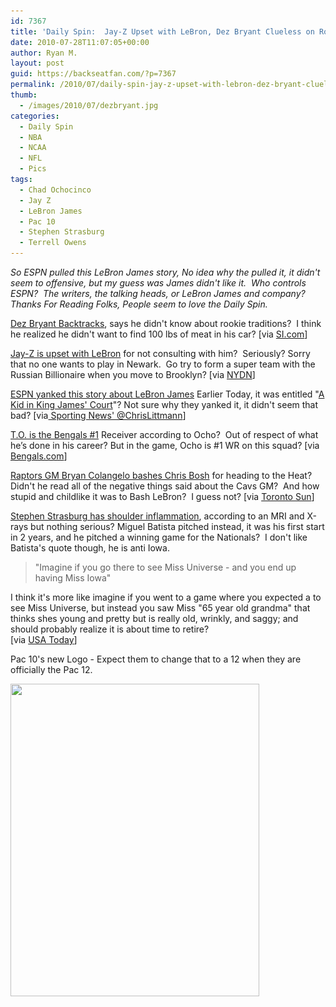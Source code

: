 ```yaml
---
id: 7367
title: 'Daily Spin:  Jay-Z Upset with LeBron, Dez Bryant Clueless on Rookie Tradition, New Pac 10 Logo'
date: 2010-07-28T11:07:05+00:00
author: Ryan M.
layout: post
guid: https://backseatfan.com/?p=7367
permalink: /2010/07/daily-spin-jay-z-upset-with-lebron-dez-bryant-clueless-on-rookie-tradition-new-pac-10-logo/
thumb:
  - /images/2010/07/dezbryant.jpg
categories:
  - Daily Spin
  - NBA
  - NCAA
  - NFL
  - Pics
tags:
  - Chad Ochocinco
  - Jay Z
  - LeBron James
  - Pac 10
  - Stephen Strasburg
  - Terrell Owens
---
```


<div class="entry">
  <p>
    <em>So ESPN pulled this LeBron James story, No idea why the pulled it, it didn't seem to offensive, but my guess was James didn't like it.  Who controls ESPN?  The writers, the talking heads, or LeBron James and company? Thanks For Reading Folks, People seem to love the Daily Spin.</em>
  </p>

  <p>
    <a href="https://sportsillustrated.cnn.com/2010/football/nfl/07/27/cowboys.ap/index.html?eref=sihp">Dez Bryant Backtracks</a>, says he didn't know about rookie traditions?  I think he realized he didn't want to find 100 lbs of meat in his car? [via <a href="https://sportsillustrated.cnn.com/2010/football/nfl/07/27/cowboys.ap/index.html?eref=sihp">SI.com</a>]
  </p>

  <p>
    <a href="https://www.nydailynews.com/gossip/2010/07/28/2010-07-28_untitled__28lede2.html">Jay-Z is upset with LeBron</a> for not consulting with him?  Seriously? Sorry that no one wants to play in Newark.  Go try to form a super team with the Russian Billionaire when you move to Brooklyn? [via <a href="https://www.nydailynews.com/gossip/2010/07/28/2010-07-28_untitled__28lede2.html">NYDN</a>]
  </p>

  <p>
    <a href="https://img821.imageshack.us/img821/5829/bloglebronespn.jpg">ESPN yanked this story about LeBron James</a> Earlier Today, it was entitled "<a href="https://img821.imageshack.us/img821/5829/bloglebronespn.jpg">A Kid in King James' Court</a>"? Not sure why they yanked it, it didn't seem that bad? [via<a href="https://bit.ly/9l3QKW "> Sporting News' @ChrisLittmann</a>]
  </p>

  <p>
    <a href="https://www.bengals.com/news/article-1/Ocho-TO-No-1-receiver/603e2d36-cee9-4e8e-ae04-c691b8eab35a">T.O. is the Bengals #1</a> Receiver according to Ocho?  Out of respect of what he’s done in his career? But in the game, Ocho is #1 WR on this squad? [via <a href="https://www.bengals.com/news/article-1/Ocho-TO-No-1-receiver/603e2d36-cee9-4e8e-ae04-c691b8eab35a">Bengals.com</a>]
  </p>

  <p>
    <a href="https://www.torontosun.com/sports/basketball/2010/07/26/14836426.html">Raptors GM Bryan Colangelo bashes Chris Bosh</a> for heading to the Heat? Didn't he read all of the negative things said about the Cavs GM?  And how stupid and childlike it was to Bash LeBron?  I guess not? [via <a href="https://www.torontosun.com/sports/basketball/2010/07/26/14836426.html">Toronto Sun</a>]
  </p>

  <p>
    <a href="https://content.usatoday.com/communities/dailypitch/post/2010/07/strasburg-diagnosis-shoulder-inflamation/1">Stephen Strasburg has shoulder inflammation</a>, according to an MRI and X-rays but nothing serious? Miguel Batista pitched instead, it was his first start in 2 years, and he pitched a winning game for the Nationals?  I don't like Batista's quote though, he is anti Iowa.
  </p>

  <blockquote>
    <p>
      "Imagine if you go there to see Miss Universe - and you end up having Miss Iowa"
    </p>
  </blockquote>

  <p>
    I think it's more like imagine if you went to a game where you expected a to see Miss Universe, but instead you saw Miss "65 year old grandma" that thinks shes young and pretty but is really old, wrinkly, and saggy; and should probably realize it is about time to retire?<br /> [via <a href="https://content.usatoday.com/communities/dailypitch/post/2010/07/strasburg-diagnosis-shoulder-inflamation/1">USA Today</a>]
  </p>

  <p>
    Pac 10's new Logo - Expect them to change that to a 12 when they are officially the Pac 12.
  </p>

  <p>
    <a href="/images/2010/07/newpac10logo.jpg"><img class="aligncenter size-full wp-image-7378" title="newpac10logo" src="/images/2010/07/newpac10logo.jpg" alt="" width="398" height="500" srcset="/images/2010/07/newpac10logo.jpg 398w, /images/2010/07/newpac10logo-238x300.jpg 238w" sizes="(max-width: 398px) 100vw, 398px" /></a>
  </p>
</div>

